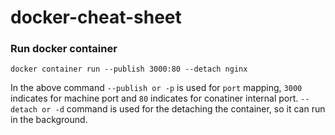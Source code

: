 # docker-cheat-sheet

### Run docker container 
```
docker container run --publish 3000:80 --detach nginx
```
In the above command `--publish or -p` is used for `port` mapping, `3000` indicates for machine port and `80` indicates for conatiner internal port. `--detach or -d` command is used for the detaching the container, so it can run in the background.
